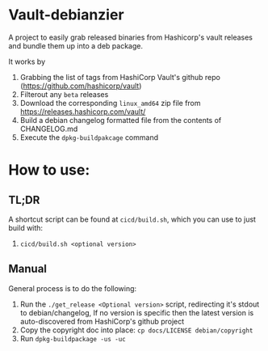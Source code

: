 # Vault-debianzier

A project to easily grab released binaries from Hashicorp's vault releases and bundle them up into a deb package.

It works by
1. Grabbing the list of tags from HashiCorp Vault's github repo (https://github.com/hashicorp/vault)
1. Filterout any `beta` releases
1. Download the corresponding `linux_amd64` zip file from https://releases.hashicorp.com/vault/
1. Build a debian changelog formatted file from the contents of CHANGELOG.md
1. Execute the `dpkg-buildpakcage` command

# How to use:
## TL;DR
A shortcut script can be found at `cicd/build.sh`, which you can use to just build with:
1. `cicd/build.sh <optional version>`

## Manual
General process is to do the following:
1. Run the `./get_release <Optional version>` script, redirecting it's stdout to debian/changelog, If no version is specific then the latest version is auto-discovered from HashiCorp's github project
1. Copy the copyright doc into place: `cp docs/LICENSE debian/copyright`
1. Run `dpkg-buildpackage -us -uc`
